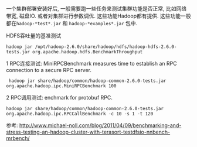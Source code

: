 一个集群部署安装好后, 一般需要跑一些任务来测试集群功能是否正常, 比如网络带宽, 磁盘IO.
或者对集群进行参数调优. 这些功能Hadoop都有提供. 这些功能一般都在`hadoop-*test*.jar` 和 `hadoop-*examples*.jar` 包中.

HDFS吞吐量的基准测试
```
hadoop jar /opt/hadoop-2.6.0/share/hadoop/hdfs/hadoop-hdfs-2.6.0-tests.jar org.apache.hadoop.hdfs.BenchmarkThroughput
```


1 RPC连接测试: MiniRPCBenchmark measures time to establish an RPC connection to a secure RPC server.
```
 hadoop jar share/hadoop/common/hadoop-common-2.6.0-tests.jar org.apache.hadoop.ipc.MiniRPCBenchmark 100
```
2 RPC调用测试:  enchmark for protobuf RPC.
```
hadoop jar share/hadoop/common/hadoop-common-2.6.0-tests.jar org.apache.hadoop.ipc.RPCCallBenchmark -c 10 -s 1 -t 120
```

参考:
http://www.michael-noll.com/blog/2011/04/09/benchmarking-and-stress-testing-an-hadoop-cluster-with-terasort-testdfsio-nnbench-mrbench/